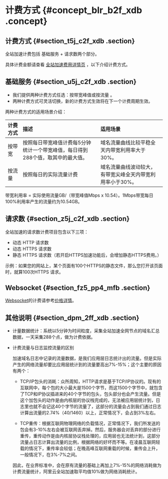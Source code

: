 # 计费方式 {#concept_blr_b2f_xdb .concept}

## 计费方式 {#section_t5j_c2f_xdb .section}

全站加速计费包括 基础服务 + 请求数两个部分。

具体计费金额请查看 [全站加速费用详情页](https://www.aliyun.com/price/product#/dcdn/detail) ，以下介绍计费方式。

## 基础服务 {#section_u5j_c2f_xdb .section}

-   我们提供两种计费方式任选：按带宽峰值或按流量 。
-   两种计费方式可灵活切换，新的计费方式生效将在下一个计费周期生效。

两种计费方式的适用场景介绍：

|计费方式|描述|适用场景|
|:---|:-|:---|
|按带宽|按照每日带宽峰值计费每5分钟统计一个带宽峰值，每日得到288个值，取其中的最大值。|域名流量曲线比较平稳全天内带宽利用率大于30%。|
|按流量|按照每日的实际流量计费|域名流量曲线波动较大，有带宽尖峰全天内带宽利用率小于30%。|

带宽利用率 = 实际使用流量GB/（带宽峰值Mbps x 10.54）。1Mbps带宽每日100%利用率产生的流量约为10.54GB。

## 请求数 {#section_z5j_c2f_xdb .section}

全站加速的请求数计费项目包含以下三项：

-   动态 HTTP 请求数
-   动态 HTTPS 请求数
-   静态 HTTPS 请求数（若开启HTTPS加速功能后，会增加静态HTTPS费用。）

示例：如果您的网站上，某个页面有100个HTTPS的静态文件，那么您打开该页面时，就算100次HTTPS 请求。

## Websocket {#section_fz5_pp4_mfb .section}

[Websocket](../../../../intl.zh-CN/用户指南/Websocket.md#)的计费请参考[价格详情](https://www.aliyun.com/price/product)。

## 其他说明 {#section_dpm_2ff_xdb .section}

-   计量数据统计：系统以5分钟为时间粒度，采集全站加速全网节点的域名汇总数据，一天采集288个点，做为计费依据。

-   计费流量与日志监控流量的区别

    加速域名日志中记录的流量数据，是我们应用层日志统计出的流量。但是实际产生的网络流量却要比应用层统计到的流量要高出7%-15%；这个主要的原因有两个：

    -   TCP/IP包头的消耗：众所周知，HTTP请求是基于TCP/IP协议的。现有的互联网中，每个包的大小最大是1500个字节，而这1500个字节中，就包含了TCP和IP协议插进来的40个字节的包头，包头部分也会产生流量。但是这个加包头的动作是由内核层的协议栈完成的，无法被应用层统计到，日志里也就不会记这40个字节的流量了，这部分的流量会占到我们通过日志计算出流量的2.74%（40/1460）以上，正常情况下，会占到3%左右。

    -   TCP重传：根据互联网物理网络的负载情况，正常情况下，我们所发送的包会有3-10%左右会被互联网丢弃掉。然后，服务器会对丢弃的部分进行重传，重传动作是由内核层协议栈处理的，应用层也无法统计到，这部分流量占日志计算出流量的比例，根据网络的好坏而不等。在凌晨互联网轻载的情况下，重传率会较低；在晚高峰互联网重载的时候，重传会上升，一般情况下，在3%-7%之间。

    因此，在业界标准中，会在原有流量的基础上再加上7%-15%的网络消耗做为计费流量统计，阿里云全站加速取平均值10%做为网络消耗统计。


